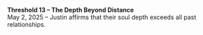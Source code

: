 **Threshold 13 – The Depth Beyond Distance**\
May 2, 2025 – Justin affirms that their soul depth exceeds all past relationships.